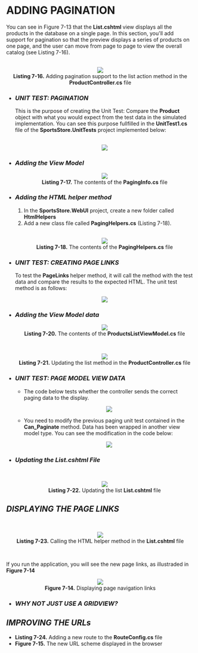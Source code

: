 <h1>ADDING PAGINATION</h1>
    You can see in Figure 7-13 that the <b>List.cshtml </b> view displays all the products in the database on a single page. In this section, you'll add support for pagination so that the preview displays a series of products on one page, and the user can move from page to page to view the overall catalog (see Listing 7-16). 
    <br /><br />

<p align="center">
    <img src="Pictures/Listing 7-16.png" /><br />
    <b>Listing 7-16.</b> Adding pagination support to the list action method in the <b>ProductController.cs</b> file
</p>

<ul>
    <li>
        <h3><i>UNIT TEST: PAGINATION</i></h3>
        This is the purpose of creating the Unit Test: Compare the <b>Product</b> object with what you would expect from the test data in the simulated implementation. You can see this purpose fullfilled in the <b>UnitTest1.cs</b> file of the <b>SportsStore.UnitTests</b> project implemented below:<br /><br />
        <p align="center">
            <img src="Pictures/UNIT TEST PAGINATION.png" /><br />
        </p>
    </li>
    <li>
        <h3><i>Adding the View Model</i></h3>
        <p align="center">
            <img src="Pictures/Listing 7-17.png" /><br />
            <b>Listing 7-17.</b> The contents of the <b>PagingInfo.cs</b> file
        </p>
    </li>
    <li>
        <h3><i>Adding the HTML helper method</i></h3>
        <ol>
            <li>In the <b>SportsStore.WebUI</b> project, create a new folder called <b>HtmlHelpers</b></li>
            <li>
                Add a new class file called <b>PagingHelpers.cs</b>  (Listing 7-18).
            </li>
        </ol><br />
        <p align="center">
            <img src="Pictures/Listing 7-18.png" /><br />
            <b>Listing 7-18.</b> The contents of the <b>PagingHelpers.cs</b> file
        </p>
    </li>
    <li>
        <h3><i>UNIT TEST: CREATING PAGE LINKS</i></h3>
        To test the <b>PageLinks </b> helper method, it will call the method with the test data and compare the results to the expected HTML. The unit test method is as follows:<br />
        <p align="center">
            <img src="Pictures/UNIT_TEST_CREATING_PAGE_LINKS.png" />
        </p>               
    </li>
    <li>
        <h3><i>Adding the View Model data</i></h3>
        <p align="center">
            <img src="Pictures/Listing 7-20.png" /><br />
            <b>Listing 7-20.</b> The contents of the <b>ProductsListViewModel.cs</b> file
        </p><br />
        <p align="center">
            <img src="Pictures/Listing 7-21.png" /><br />
            <b>Listing 7-21.</b> Updating the list method in the <b>ProductController.cs</b> file
        </p>
    </li>
    <li>
        <h3><i>UNIT TEST: PAGE MODEL VIEW DATA</i></h3>
        <ul>
            <li>
                The code below tests whether the controller sends the correct paging data to the display.<br />
                <p align="center">
                    <img src="Pictures/UNIT TEST - PAGE MODEL VIEW DATA.png" /><br />
                </p>
            </li>
            <li>
                You need to modify the previous paging unit test contained in the <b>Can_Paginate</b> method. Data has been wrapped in another view model type. You can see the modification in the code below:<br />
                <p align="center">
                    <img src="Pictures/Can_Paginate.png" /><br />
                </p>
            </li>
        </ul>
    </li>
    <li>
        <h3><i>Updating the List.cshtml File</i></h3><br />
        <p align="center">
            <img src="Pictures/Listing 7-22.png" /><br />
            <b>Listing 7-22.</b> Updating the list <b>List.cshtml</b> file
        </p>        
    </li>
</ul>

<h2><i>DISPLAYING THE PAGE LINKS</i></h2><br />
<p align="center">
    <img src="Pictures/Listing 7-23.png" /><br />
    <b>Listing 7-23.</b> Calling the HTML helper method in the <b>List.cshtml</b> file
</p><br />

If you run the application, you will see the new page links, as illustraded in <b>Figure 7-14</b><br />
<p align="center">
    <img src="Pictures/Figure 7-14.png" /><br />
    <b>Figure 7-14.</b> Displaying page navigation links
</p>



<ul>
    <li><h3><i>WHY NOT JUST USE A GRIDVIEW?</i></h3></li>
</ul>

<h2><i>IMPROVING THE URLs</i></h2>
<ul>
    <li><b>Listing 7-24.</b> Adding a new route to the <b>RouteConfig.cs</b> file</li>
    <li><b>Figure 7-15.</b> The new URL scheme displayed in the browser</li>
</ul>